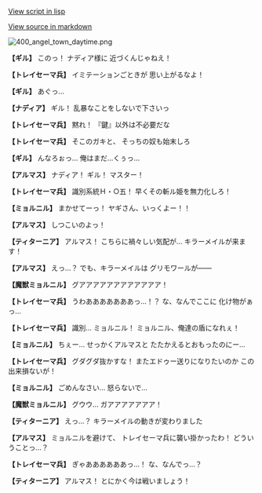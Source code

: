 [View script in lisp](../scripts/100503061.txt)

[View source in markdown](100503061.md)

![400_angel_town_daytime.png](../images/backgrounds/400_angel_town_daytime.png)

**【ギル】**
このっ！
ナディア様に
近づくんじゃねえ！

**【トレイセーマ兵】**
イミテーションごときが
思い上がるなよ！

**【ギル】**
あぐっ…

**【ナディア】**
ギル！
乱暴なことをしないで下さいっ

**【トレイセーマ兵】**
黙れ！
『鍵』以外は不必要だな

**【トレイセーマ兵】**
そこのガキと、
そっちの奴も始末しろ

**【ギル】**
んなろぉっ…
俺はまだ…くぅっ…

**【アルマス】**
ナディア！
ギル！
マスター！

**【トレイセーマ兵】**
識別系統Ｈ・○五！
早くその斬ル姫を無力化しろ！

**【ミョルニル】**
まかせてーっ！
ヤギさん、いっくよー！！

**【アルマス】**
しつこいのよっ！

**【ティターニア】**
アルマス！
こちらに禍々しい気配が…
キラーメイルが来ます！

**【アルマス】**
えっ…？
でも、キラーメイルは
グリモワールが――

**【魔獣ミョルニル】**
グアアアアアアアアアアアア！

**【トレイセーマ兵】**
うわあああああああっ…！？
な、なんでここに
化け物がぁっ…

**【トレイセーマ兵】**
識別…
ミョルニル！
ミョルニル、俺達の盾になれぇ！

**【ミョルニル】**
ちぇー…
せっかくアルマスと
たたかえるとおもったのにー…

**【トレイセーマ兵】**
グダグダ抜かすな！
またエドゥー送りになりたいのか
この出来損ないが！

**【ミョルニル】**
ごめんなさい…
怒らないで…

**【魔獣ミョルニル】**
グウウ…
ガアアアアアアア！

**【ティターニア】**
えっ…？
キラーメイルの動きが変わりました

**【アルマス】**
ミョルニルを避けて、
トレイセーマ兵に襲い掛かったわ！
どういうことっ…？

**【トレイセーマ兵】**
ぎゃああああああっ…！
な、なんでっ…？

**【ティターニア】**
アルマス！
とにかく今は戦いましょう！